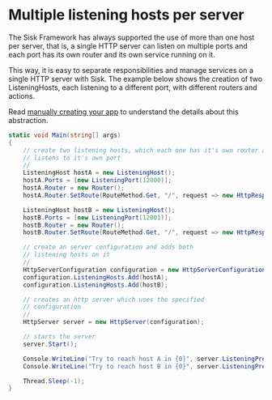 # Multiple listening hosts per server

The Sisk Framework has always supported the use of more than one host per server, that is, a single HTTP server can listen on multiple ports and each port has its own router and its own service running on it.

This way, it is easy to separate responsibilities and manage services on a single HTTP server with Sisk. The example below shows the creation of two ListeningHosts, each listening to a different port, with different routers and actions.

Read [manually creating your app](/v1/getting-started.md#manually-creating-your-app) to understand the details about this abstraction.

```cs
static void Main(string[] args)
{
    // create two listening hosts, which each one has it's own router and
    // listens to it's own port
    //
    ListeningHost hostA = new ListeningHost();
    hostA.Ports = [new ListeningPort(12000)];
    hostA.Router = new Router();
    hostA.Router.SetRoute(RouteMethod.Get, "/", request => new HttpResponse().WithContent("Hello from the host A!"));

    ListeningHost hostB = new ListeningHost();
    hostB.Ports = [new ListeningPort(12001)];
    hostB.Router = new Router();
    hostB.Router.SetRoute(RouteMethod.Get, "/", request => new HttpResponse().WithContent("Hello from the host B!"));

    // create an server configuration and adds both
    // listening hosts on it
    //
    HttpServerConfiguration configuration = new HttpServerConfiguration();
    configuration.ListeningHosts.Add(hostA);
    configuration.ListeningHosts.Add(hostB);

    // creates an http server which uses the specified
    // configuration
    //
    HttpServer server = new HttpServer(configuration);

    // starts the server
    server.Start();

    Console.WriteLine("Try to reach host A in {0}", server.ListeningPrefixes[0]);
    Console.WriteLine("Try to reach host B in {0}", server.ListeningPrefixes[1]);

    Thread.Sleep(-1);
}
```